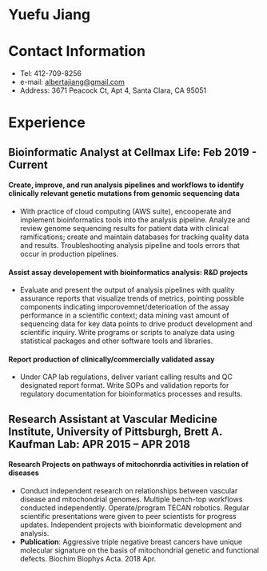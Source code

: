 # Yuefu Jiang
# Contact Information
 - Tel: 412-709-8256
 - e-mail: albertajiang@gmail.com
 - Address: 3671 Peacock Ct, Apt 4, Santa Clara, CA 95051 
 
# Experience

## Bioinformatic Analyst at Cellmax Life: Feb 2019 - Current
#### Create, improve, and run analysis pipelines and workflows to identify clinically relevant genetic mutations from genomic sequencing data ####
- With practice of cloud computing (AWS suite), encooperate and implement bioinformatics tools into the analysis pipeline. Analyze and review genome sequencing results for patient data with clinical ramifications; create and maintain databases for tracking quality data and results. Troubleshooting analysis pipeline and tools errors that occur in production pipelines.
#### Assist assay developement with bioinformatics analysis: R&D projects ####
- Evaluate and present the output of analysis pipelines with quality assurance reports that visualize trends of metrics, pointing possible components indicating imporovemnet/deterioation of the assay performance in a scientific context; data mining vast amount of sequencing data for key data points to drive product development and scientific inquiry. Write programs or scripts to analyze data using statistical packages and other software tools and libraries. 
#### Report production of clinically/commercially validated assay #### 
- Under CAP lab regulations, deliver variant calling results and QC designated report format. Write SOPs and validation reports for regulatory documentation for bioinformatics processes and results.

## Research Assistant at Vascular Medicine Institute, University of Pittsburgh, Brett A. Kaufman Lab: APR 2015 – APR 2018
#### Research Projects on pathways of mitochonrdia activities in relation of diseases
- Conduct independent research on relationships between vascular disease and mitochondrial genomes. Multiple bench-top workflows conducted independently. Operate/program TECAN robotics. Regular scientific presentations were given to peer scientists for progress updates. Independent projects with bioinformatic development and analysis.
- **Publication**: Aggressive triple negative breast cancers have unique molecular signature on the basis of mitochondrial genetic and functional defects. Biochim Biophys Acta. 2018 Apr.
